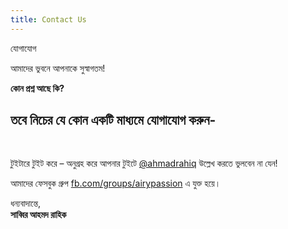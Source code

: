 ```yaml
---
title: Contact Us
---
```

যোগাযোগ

আমাদের ভুবনে আপনাকে সুস্বাগতম!

**কোন প্রশ্ন আছে কি?**

## তবে নিচের যে কোন একটি মাধ্যমে যোগাযোগ করুন-
<br>

টুইটারে টুইট করে – অনুগ্রহ করে আপনার টুইটে [@ahmadrahiq](https://twitter.com/ahmadrahiq) উল্লেখ করতে ভুলবেন না যেন!

আমাদের ফেসবুক গ্রুপ [fb.com/groups/airypassion](https://www.facebook.com/singhcitytimes) এ যুক্ত হয়ে।

ধন্যবাদান্তে,<br>
**সাব্বির আহমদ রাহিক**
